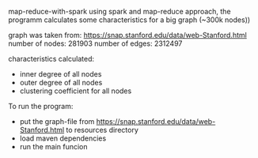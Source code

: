 map-reduce-with-spark
using spark and map-reduce approach, the programm calculates some characteristics for a big graph (~300k nodes))

graph was taken from: https://snap.stanford.edu/data/web-Stanford.html number of nodes: 281903 number of edges: 2312497

characteristics calculated:
 - inner degree of all nodes
 - outer degree of all nodes
 - clustering coefficient for all nodes
 
To run the program:
 - put the graph-file from https://snap.stanford.edu/data/web-Stanford.html to resources directory
 - load maven dependencies
 - run the main funcion
